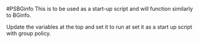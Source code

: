 #PSBGinfo
This is to be used as a start-up script and will function similarly to BGinfo.

Update the variables at the top and set it to run at set it as a start up script with group policy.

